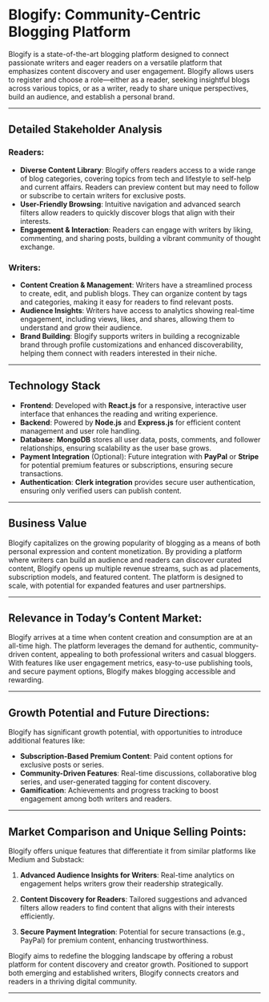 

# Blogify: Community-Centric Blogging Platform

Blogify is a state-of-the-art blogging platform designed to connect passionate writers and eager readers on a versatile platform that emphasizes content discovery and user engagement. Blogify allows users to register and choose a role—either as a reader, seeking insightful blogs across various topics, or as a writer, ready to share unique perspectives, build an audience, and establish a personal brand.

---

## Detailed Stakeholder Analysis

### Readers:
- **Diverse Content Library**: Blogify offers readers access to a wide range of blog categories, covering topics from tech and lifestyle to self-help and current affairs. Readers can preview content but may need to follow or subscribe to certain writers for exclusive posts.
- **User-Friendly Browsing**: Intuitive navigation and advanced search filters allow readers to quickly discover blogs that align with their interests.
- **Engagement & Interaction**: Readers can engage with writers by liking, commenting, and sharing posts, building a vibrant community of thought exchange.

### Writers:
- **Content Creation & Management**: Writers have a streamlined process to create, edit, and publish blogs. They can organize content by tags and categories, making it easy for readers to find relevant posts.
- **Audience Insights**: Writers have access to analytics showing real-time engagement, including views, likes, and shares, allowing them to understand and grow their audience.
- **Brand Building**: Blogify supports writers in building a recognizable brand through profile customizations and enhanced discoverability, helping them connect with readers interested in their niche.

---

## Technology Stack

- **Frontend**: Developed with **React.js** for a responsive, interactive user interface that enhances the reading and writing experience.
- **Backend**: Powered by **Node.js** and **Express.js** for efficient content management and user role handling.
- **Database**: **MongoDB** stores all user data, posts, comments, and follower relationships, ensuring scalability as the user base grows.
- **Payment Integration** (Optional): Future integration with **PayPal** or **Stripe** for potential premium features or subscriptions, ensuring secure transactions.
- **Authentication**: **Clerk integration** provides secure user authentication, ensuring only verified users can publish content.

---

## Business Value

Blogify capitalizes on the growing popularity of blogging as a means of both personal expression and content monetization. By providing a platform where writers can build an audience and readers can discover curated content, Blogify opens up multiple revenue streams, such as ad placements, subscription models, and featured content. The platform is designed to scale, with potential for expanded features and user partnerships.

---

## Relevance in Today’s Content Market:

Blogify arrives at a time when content creation and consumption are at an all-time high. The platform leverages the demand for authentic, community-driven content, appealing to both professional writers and casual bloggers. With features like user engagement metrics, easy-to-use publishing tools, and secure payment options, Blogify makes blogging accessible and rewarding.

---

## Growth Potential and Future Directions:

Blogify has significant growth potential, with opportunities to introduce additional features like:

- **Subscription-Based Premium Content**: Paid content options for exclusive posts or series.
- **Community-Driven Features**: Real-time discussions, collaborative blog series, and user-generated tagging for content discovery.
- **Gamification**: Achievements and progress tracking to boost engagement among both writers and readers.

---

## Market Comparison and Unique Selling Points:

Blogify offers unique features that differentiate it from similar platforms like Medium and Substack:

1. **Advanced Audience Insights for Writers**:
   Real-time analytics on engagement helps writers grow their readership strategically.

2. **Content Discovery for Readers**:
   Tailored suggestions and advanced filters allow readers to find content that aligns with their interests efficiently.

3. **Secure Payment Integration**:
   Potential for secure transactions (e.g., PayPal) for premium content, enhancing trustworthiness.

Blogify aims to redefine the blogging landscape by offering a robust platform for content discovery and creator growth. Positioned to support both emerging and established writers, Blogify connects creators and readers in a thriving digital community.

---

